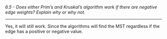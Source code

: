 *6.5 - Does either Prim’s and Kruskal’s algorithm work if there are negative edge weights? Explain why or why not.*
***
Yes, it will still work. Since the algorithms will find the MST regardless if the edge has a positive or negative value.
